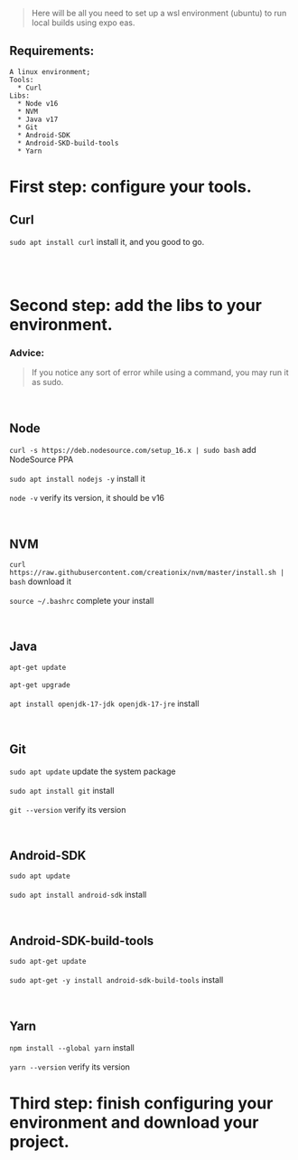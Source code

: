 > Here will be all you need to set up a wsl environment (ubuntu) to run local builds using expo eas.

## Requirements:

```
A linux environment;
Tools: 
  * Curl
Libs:
  * Node v16
  * NVM
  * Java v17
  * Git
  * Android-SDK
  * Android-SKD-build-tools
  * Yarn
```

# First step: configure your tools.

## Curl

```sudo apt install curl``` install it, and you good to go.

<br /><br />
  
# Second step: add the libs to your environment.
### Advice:
> If you notice any sort of error while using a command, you may run it as sudo.

<br />

## Node

```curl -s https://deb.nodesource.com/setup_16.x | sudo bash``` add NodeSource PPA <br /><br />
```sudo apt install nodejs -y``` install it <br /><br />
```node -v``` verify its version, it should be v16

<br />

## NVM 

```curl https://raw.githubusercontent.com/creationix/nvm/master/install.sh | bash``` download it <br /><br />
```source ~/.bashrc``` complete your install

<br />

## Java 

```apt-get update``` <br /><br />
```apt-get upgrade``` <br /><br />
```apt install openjdk-17-jdk openjdk-17-jre``` install

<br />

## Git

```sudo apt update``` update the system package <br /><br />
```sudo apt install git```  install <br /><br />
```git --version``` verify its version

<br />

## Android-SDK

```sudo apt update``` <br /><br />
```sudo apt install android-sdk``` install

<br />

## Android-SDK-build-tools

```sudo apt-get update``` <br /><br />
```sudo apt-get -y install android-sdk-build-tools``` install

<br />

## Yarn

```npm install --global yarn``` install <br /><br />
```yarn --version``` verify its version

# Third step: finish configuring your environment and download your project.


